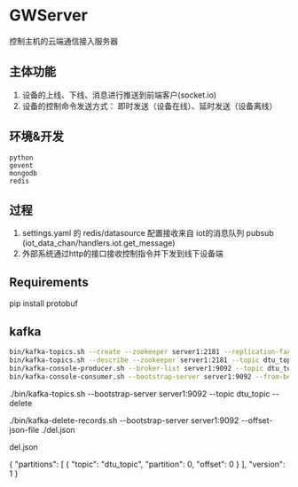 
GWServer
========
控制主机的云端通信接入服务器

## 主体功能

1. 设备的上线、下线、消息进行推送到前端客户(socket.io)
2. 设备的控制命令发送方式： 即时发送（设备在线）、延时发送（设备离线）

## 环境&开发

    python
    gevent 
    mongodb
    redis 

## 过程

1. settings.yaml 的 redis/datasource 配置接收来自 iot的消息队列  pubsub (iot_data_chan/handlers.iot.get_message)
2. 外部系统通过http的接口接收控制指令并下发到线下设备端


## Requirements

pip install protobuf 


## kafka

```bash
bin/kafka-topics.sh --create --zookeeper server1:2181 --replication-factor 1 --partitions 1 --topic dtu_topic
bin/kafka-topics.sh --describe --zookeeper server1:2181 --topic dtu_topic
bin/kafka-console-producer.sh --broker-list server1:9092 --topic dtu_topic
bin/kafka-console-consumer.sh --bootstrap-server server1:9092 --from-beginning --topic dtu_topic

```

./bin/kafka-topics.sh --bootstrap-server server1:9092 --topic dtu_topic --delete

./bin/kafka-delete-records.sh --bootstrap-server server1:9092 --offset-json-file ./del.json 

del.json 

{
  "partitions": [
    {
      "topic": "dtu_topic",
      "partition": 0,
      "offset": 0
    }
  ],
  "version": 1
}



